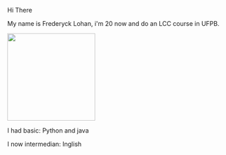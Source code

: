 Hi There

My name is Frederyck Lohan, i'm 20 now and do an LCC course in UFPB.                   

<img src="https://i.pinimg.com/originals/c4/1e/30/c41e304c90f23e849be92efcfe096b9e.gif" width="200" />


I had basic:
Python and java                

I now intermedian:
Inglish
